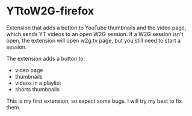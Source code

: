 # YTtoW2G-firefox

Extension that adds a button to YouTube thumbnails and the video page, which sends YT videos to an open W2G session. If a W2G session isn't open, the extension will open w2g.tv page, but you still need to start a session.

The extension adds a button to:

- video page
- thumbnails
- videos in a playlist
- shorts thumbnails

This is my first extension, so expect some bugs. I will try my best to fix them.
